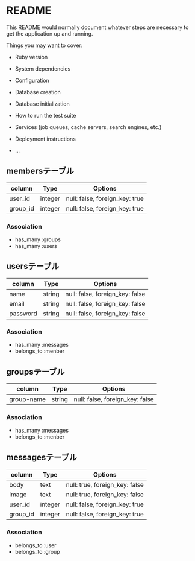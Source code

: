 # README

This README would normally document whatever steps are necessary to get the
application up and running.

Things you may want to cover:

* Ruby version

* System dependencies

* Configuration

* Database creation

* Database initialization

* How to run the test suite

* Services (job queues, cache servers, search engines, etc.)

* Deployment instructions

* ...


## membersテーブル
|column|Type|Options|
|------|----|-------|
|user_id|integer|null: false, foreign_key: true|
|group_id|integer|null: false, foreign_key: true|

### Association
- has_many :groups
- has_many :users

## usersテーブル
|column|Type|Options|
|------|----|-------|
|name|string|null: false, foreign_key: false|
|email|string|null: false, foreign_key: false|
|password|string|null: false, foreign_key: false|

### Association
- has_many :messages
- belongs_to :menber

## groupsテーブル
|column|Type|Options|
|------|----|-------|
|group-name|string|null: false, foreign_key: false|

### Association
- has_many :messages
- belongs_to :menber

## messagesテーブル
|column|Type|Options|
|------|----|-------|
|body|text|null: true, foreign_key: false|
|image|text|null: true, foreign_key: false|
|user_id|integer|null: false, foreign_key: true|
|group_id|integer|null: false, foreign_key: true|

### Association
- belongs_to :user
- belongs_to :group
